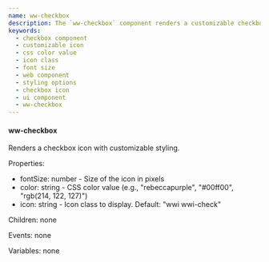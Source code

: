 ```yaml
---
name: ww-checkbox
description: The `ww-checkbox` component renders a customizable checkbox icon with configurable size, color, and icon class for styling.
keywords:
  - checkbox component
  - customizable icon
  - css color value
  - icon class
  - font size
  - web component
  - styling options
  - checkbox icon
  - ui component
  - ww-checkbox
---
```


#### ww-checkbox

Renders a checkbox icon with customizable styling.

Properties:
- fontSize: number - Size of the icon in pixels
- color: string - CSS color value (e.g., "rebeccapurple", "#00ff00", "rgb(214, 122, 127)")
- icon: string - Icon class to display. Default: "wwi wwi-check"

Children: none

Events: none

Variables: none
